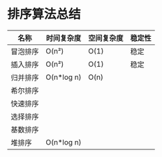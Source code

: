 # 排序算法总结



| 名称     | 时间复杂度 | 空间复杂度 | 稳定性 |
| -------- | ---------- | ---------- | ------ |
| 冒泡排序 | O(n²)      | O(1)       | 稳定   |
| 插入排序 | O(n²)      | O(1)       | 稳定   |
| 归并排序 | O(n*log n) | O(n)       |        |
| 希尔排序 |            |            |        |
| 快速排序 |            |            |        |
| 选择排序 |            |            |        |
| 基数排序 |            |            |        |
| 堆排序   | O(n*log n) |            |        |

